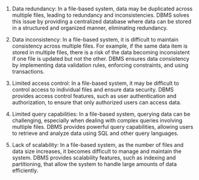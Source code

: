 1. Data redundancy: In a file-based system, data may be duplicated across multiple files, leading to redundancy and inconsistencies. DBMS solves this issue by providing a centralized database where data can be stored in a structured and organized manner, eliminating redundancy.

2. Data inconsistency: In a file-based system, it is difficult to maintain consistency across multiple files. For example, if the same data item is stored in multiple files, there is a risk of the data becoming inconsistent if one file is updated but not the other. DBMS ensures data consistency by implementing data validation rules, enforcing constraints, and using transactions.

3. Limited access control: In a file-based system, it may be difficult to control access to individual files and ensure data security. DBMS provides access control features, such as user authentication and authorization, to ensure that only authorized users can access data.

4. Limited query capabilities: In a file-based system, querying data can be challenging, especially when dealing with complex queries involving multiple files. DBMS provides powerful query capabilities, allowing users to retrieve and analyze data using SQL and other query languages.

5. Lack of scalability: In a file-based system, as the number of files and data size increases, it becomes difficult to manage and maintain the system. DBMS provides scalability features, such as indexing and partitioning, that allow the system to handle large amounts of data efficiently.